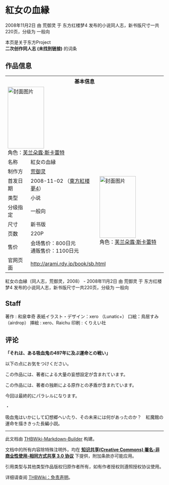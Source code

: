 # 紅女の血縁

<!-- source html: G:\repos\THBWiki-Markdown-Builder\THBWikiMarkdown\Temp\main\0\0e\ns0%3A%E7%B4%85%E5%A5%B3%E3%81%AE%E8%A1%80%E7%B8%81.html -->

2008年11月2日 由 荒御灵 于 东方红楼梦4 发布的小说同人志，新书版尺寸一共220页，分级为 一般向

本页是关于东方Project  
 **二次创作同人志 (未找到链接)** 的词条

## 作品信息

<table><tbody><tr><th colspan="3">基本信息</th></tr><tr><td class="cover-artwork-mobile" colspan="2"><a href="./文件-紅女の血縁封面.jpg.md" class="image" title="封面图片"><img alt="封面图片" src="https://upload.thwiki.cc/thumb/4/4d/%E7%B4%85%E5%A5%B3%E3%81%AE%E8%A1%80%E7%B8%81%E5%B0%81%E9%9D%A2.jpg/115px-%E7%B4%85%E5%A5%B3%E3%81%AE%E8%A1%80%E7%B8%81%E5%B0%81%E9%9D%A2.jpg" decoding="async" loading="lazy" width="115" height="196" srcset="https://upload.thwiki.cc/thumb/4/4d/%E7%B4%85%E5%A5%B3%E3%81%AE%E8%A1%80%E7%B8%81%E5%B0%81%E9%9D%A2.jpg/172px-%E7%B4%85%E5%A5%B3%E3%81%AE%E8%A1%80%E7%B8%81%E5%B0%81%E9%9D%A2.jpg 1.5x, https://upload.thwiki.cc/thumb/4/4d/%E7%B4%85%E5%A5%B3%E3%81%AE%E8%A1%80%E7%B8%81%E5%B0%81%E9%9D%A2.jpg/229px-%E7%B4%85%E5%A5%B3%E3%81%AE%E8%A1%80%E7%B8%81%E5%B0%81%E9%9D%A2.jpg 2x" data-file-width="250" data-file-height="427"></a><div class="cover-char">角色：<a href="./芙兰朵露·斯卡蕾特.md" title="芙兰朵露·斯卡蕾特">芙兰朵露·斯卡蕾特</a></div></td>
</tr><tr><td class="label">名称</td><td colspan="2"> 紅女の血縁 </td></tr><tr><td class="label">制作方</td><td><a href="./荒御灵.md" title="荒御灵">荒御灵</a></td><td class="cover-artwork" rowspan="7" style="min-width:196px;"><a href="./文件-紅女の血縁封面.jpg.md" class="image" title="封面图片"><img alt="封面图片" src="https://upload.thwiki.cc/thumb/4/4d/%E7%B4%85%E5%A5%B3%E3%81%AE%E8%A1%80%E7%B8%81%E5%B0%81%E9%9D%A2.jpg/115px-%E7%B4%85%E5%A5%B3%E3%81%AE%E8%A1%80%E7%B8%81%E5%B0%81%E9%9D%A2.jpg" decoding="async" loading="lazy" width="115" height="196" srcset="https://upload.thwiki.cc/thumb/4/4d/%E7%B4%85%E5%A5%B3%E3%81%AE%E8%A1%80%E7%B8%81%E5%B0%81%E9%9D%A2.jpg/172px-%E7%B4%85%E5%A5%B3%E3%81%AE%E8%A1%80%E7%B8%81%E5%B0%81%E9%9D%A2.jpg 1.5x, https://upload.thwiki.cc/thumb/4/4d/%E7%B4%85%E5%A5%B3%E3%81%AE%E8%A1%80%E7%B8%81%E5%B0%81%E9%9D%A2.jpg/229px-%E7%B4%85%E5%A5%B3%E3%81%AE%E8%A1%80%E7%B8%81%E5%B0%81%E9%9D%A2.jpg 2x" data-file-width="250" data-file-height="427"></a><div class="cover-char">角色：<a href="./芙兰朵露·斯卡蕾特.md" title="芙兰朵露·斯卡蕾特">芙兰朵露·斯卡蕾特</a></div></td>
</tr><tr><td class="label">首发日期</td><td>2008-11-02&#160;（<a href="/展会作品列表?e=%E4%B8%9C%E6%96%B9%E7%BA%A2%E6%A5%BC%E6%A2%A6%234">東方紅楼夢4</a>）</td></tr><tr><td class="label">类型</td><td>小说</td></tr><tr><td class="label">分级指定</td><td>一般向</td></tr><tr><td class="label">尺寸</td><td>新书版</td></tr><tr><td class="label">页数</td><td>220P</td></tr><tr><td class="label">售价</td><td>会场售价：800日元<br>通贩售价：1100日元</td></tr>
<tr><td class="label">官网页面</td><td colspan="2"><a rel="nofollow" class="external free" href="http://arami.rdy.jp/book/sb.html">http://arami.rdy.jp/book/sb.html</a></td></tr></tbody></table>

紅女の血縁（同人志，荒御灵，2008） - 2008年11月2日 由 荒御灵 于 东方红楼梦4 发布的小说同人志，新书版尺寸一共220页，分级为 一般向

## Staff
著作
: 和泉幸奇
表紙イラスト・デザイン：xero （Lunatic+）
口絵：鳥居すみ （airdrop）
挿絵
: xero、Raichu
印刷
: くりえい社


## 评论
  
 **「それは、ある吸血鬼の497年に及ぶ運命との戦い」** 
  
  
以下の点にお気をつけください。
  
  
この作品には、著者による大量の妄想設定が含まれています。
  
  
この作品には、著者の独断による原作との矛盾が含まれています。
  
  
今回は最終的にパラレルになります。
  
  
・
  
  
吸血鬼はいかにして幻想郷へいたり、その未来には何があったのか？　紅魔館の運命を描ききった長編小説。
  
  
  

  
  
  

  





---

此文档由 [THBWiki-Markdown-Builder](https://github.com/Delsin-Yu/THBWiki-Markdown-Builder) 构建。

文档中的所有内容除特殊注明外，均在 [**知识共享(Creative Commons) 署名-非商业性使用-相同方式共享 3.0 协议**](https://creativecommons.org/licenses/by-sa/3.0/deed.zh-hans) 下提供，附加条款亦可能应用。

引用类型与其他类型作品版权归原作者所有，如有作者授权则遵照授权协议使用。

详细请查阅 [THBWiki：免责声明](https://thbwiki.cc/THBWiki:%E5%85%8D%E8%B4%A3%E5%A3%B0%E6%98%8E)。

